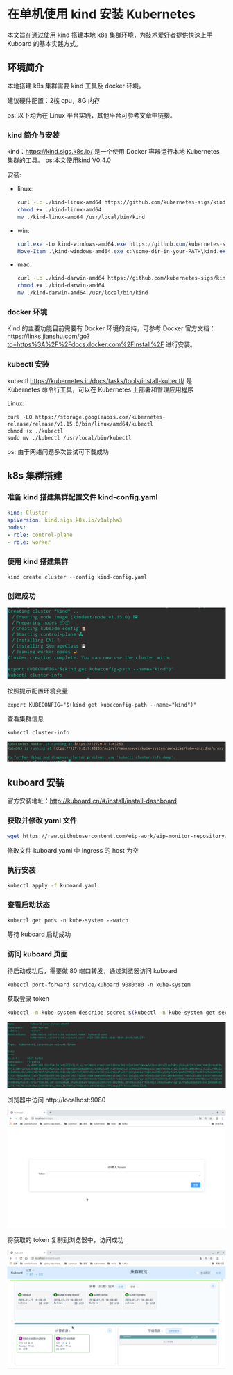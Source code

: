 # 在单机使用 kind 安装 Kubernetes

本文旨在通过使用 kind 搭建本地 k8s 集群环境，为技术爱好者提供快速上手 Kuboard 的基本实践方式。

## 环境简介

本地搭建 k8s 集群需要 kind 工具及 docker 环境。

建议硬件配置：2核 cpu，8G 内存

ps: 以下均为在 Linux 平台实践，其他平台可参考文章中链接。

### kind 简介与安装
kind：https://kind.sigs.k8s.io/ 是一个使用 Docker 容器运行本地 Kubernetes 集群的工具。
ps:本文使用kind V0.4.0

安装:

- linux:

  ```bash
  curl -Lo ./kind-linux-amd64 https://github.com/kubernetes-sigs/kind/releases/download/v0.4.0/kind-linux-amd64
  chmod +x ./kind-linux-amd64
  mv ./kind-linux-amd64 /usr/local/bin/kind
  ```

- win:

  ```powershell
  curl.exe -Lo kind-windows-amd64.exe https://github.com/kubernetes-sigs/kind/releases/download/v0.4.0/kind-windows-amd64
  Move-Item .\kind-windows-amd64.exe c:\some-dir-in-your-PATH\kind.exe
  ```

- mac:

  ```bash
  curl -Lo ./kind-darwin-amd64 https://github.com/kubernetes-sigs/kind/releases/download/v0.4.0/kind-darwin-amd64
  chmod +x ./kind-darwin-amd64
  mv ./kind-darwin-amd64 /usr/local/bin/kind
  ```

### docker 环境

Kind 的主要功能目前需要有 Docker 环境的支持，可参考 Docker 官方文档：https://links.jianshu.com/go?to=https%3A%2F%2Fdocs.docker.com%2Finstall%2F 进行安装。

### kubectl 安装

kubectl https://kubernetes.io/docs/tasks/tools/install-kubectl/ 是 Kubernetes 命令行工具，可以在 Kubernetes 上部署和管理应用程序

Linux:

```
curl -LO https://storage.googleapis.com/kubernetes-release/release/v1.15.0/bin/linux/amd64/kubectl
chmod +x ./kubectl
sudo mv ./kubectl /usr/local/bin/kubectl
```

ps: 由于网络问题多次尝试可下载成功

## k8s 集群搭建

### 准备 kind 搭建集群配置文件 kind-config.yaml

```yaml
kind: Cluster
apiVersion: kind.sigs.k8s.io/v1alpha3
nodes:
- role: control-plane
- role: worker
```

### 使用 kind 搭建集群

```
kind create cluster --config kind-config.yaml
```

### 创建成功

![1563696697515](./install-kind.assets/1563696697515.png)

按照提示配置环境变量

```
export KUBECONFIG="$(kind get kubeconfig-path --name="kind")"
```

查看集群信息

```
kubectl cluster-info
```

![1563697667480](./install-kind.assets/1563697667480.png)

## kuboard 安装

官方安装地址：http://kuboard.cn/#/install/install-dashboard

### 获取并修改 yaml 文件

```bash
wget https://raw.githubusercontent.com/eip-work/eip-monitor-repository/master/dashboard/kuboard.yaml
```

修改文件 kuboard.yaml 中 Ingress 的 host 为空

### 执行安装

```bash
kubectl apply -f kuboard.yaml 
```

### 查看启动状态

```
kubectl get pods -n kube-system --watch
```

等待 kuboard 启动成功

### 访问 kuboard 页面

待启动成功后，需要做 80 端口转发，通过浏览器访问 kuboard

```
kubectl port-forward service/kuboard 9080:80 -n kube-system
```

获取登录 token

```bash
kubectl -n kube-system describe secret $(kubectl -n kube-system get secret | grep kuboard-user | awk '{print $1}')   
```

![1563698644736](./install-kind.assets/1563698644736.png)

浏览器中访问 http://localhost:9080

![1563698714557](./install-kind.assets/1563698714557.png)

将获取的 token 复制到浏览器中，访问成功

![1563698865448](./install-kind.assets/1563698865448.png)


